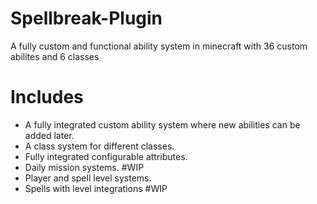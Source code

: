 # Spellbreak-Plugin
A fully custom and functional ability system in minecraft with 36 custom abilites and 6 classes

# Includes
- A fully integrated custom ability system where new abilities can be added later.
- A class system for different classes.
- Fully integrated configurable attributes.
- Daily mission systems. #WIP
- Player and spell level systems.
- Spells with level integrations #WIP
